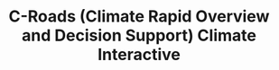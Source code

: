 ---
layout: resource
title: "C-Roads (Climate Rapid Overview and Decision Support) Climate Interactive "
---